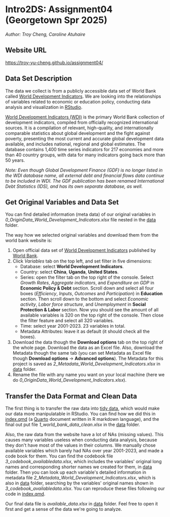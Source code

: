 # **Intro2DS**: Assignment04 (Georgetown Spr 2025)

*Author: Troy Cheng, Caroline Atuhaire*

## Website URL

<https://troy-yu-cheng.github.io/assignment04/>        

## Data Set Description

The data we collect is from a publicly accessible data set of World Bank called [World Development Indicators](https://databank.worldbank.org/source/world-development-indicators). We are looking into the relationships of variables related to economic or education policy, conducting data analysis and visualization in [RStudio](https://posit.co/download/rstudio-desktop/).

[World Development Indicators (WDI)](https://datatopics.worldbank.org/world-development-indicators/) is the primary World Bank collection of development indicators, compiled from officially recognized international sources. It is a compilation of relevant, high-quality, and internationally comparable statistics about global development and the fight against poverty, presenting the most current and accurate global development data available, and includes national, regional and global estimates. The database contains 1,400 time series indicators for 217 economies and more than 40 country groups, with data for many indicators going back more than 50 years.

*Note: Even though Global Development Finance (GDF) is no longer listed in the WDI database name, all external debt and financial flows data continue to be included in WDI. The GDF publication has been renamed International Debt Statistics (IDS), and has its own separate database, as well.*

## Get Original Variables and Data Set

You can find detailed information (meta data) of our original variables in *0_OriginData_World_Development_Indicators.xlsx* file nested in the [data](https://github.com/troy-yu-cheng/assignment04/blob/main/data) folder.

The way how we selected original variables and download them from the world bank website is:

1. Open official data set of [World Development Indicators](https://databank.worldbank.org/source/world-development-indicators) published by [World Bank](https://www.worldbank.org/ext/en/home).
2. Click *Variables* tab on the top left, and set filter in five dimensions:
	- Database: select **World Development Indicators**.
	- Country: select **China**, **Uganda**, **United States**.
	- Series: open the filter tab on the top right of the console. Select *Growth Rates*, *Aggregate indicators*, and *Expenditure on GDP* in **Economic Policy & Debt** section. Scroll down and select all four boxes (*Efficiency*, *Inputs*, *Outcomes* and *Participation*) in **Education** section. Then scroll down to the bottom and select *Economic activity*, *Labor force structure*, and *Unemployment* in **Social Protection & Labor** section. Now you should see the amount of all available variables is 320 on the top right of the console. Then close the filter feature and select all 320 variables.
	- Time: select year 2001-2023. 23 variables in total.
	- Metadata Attributes: leave it as default (it should check all the boxes).
3. Download the data though the **Download options** tab on the top right of the whole page. Download the data as an Excel file. Also, download the Metadata though the same tab (you can set Metadata as Excel file though **Download options** → **Advanced options**). The Metadata for this project is saved as *2_Metadata_World_Development_Indicators.xlsx* in [data](https://github.com/troy-yu-cheng/assignment04/blob/main/data) folder.
4. Rename the file with any name you want on your local machine (here we do *0_OriginData_World_Development_Indicators.xlsx*).

## Transfer the Data Format and Clean Data

The first thing is to transfer the raw data into [tidy data](https://awunderground.github.io/data-science-for-public-policy2/02_tidyverse.html#tidy-data-1), which would make our data more manipulatable in RStudio. You can find how we did this in [index.qmd](https://github.com/troy-yu-cheng/assignment04/blob/main/index.qmd) (a [Quarto](https://awunderground.github.io/data-science-for-public-policy2/06_reproducible-research-with-quarto.html) document written in R markdown language), and the final out put file *1_world_bank_data_clean.xlsx* in the [data](https://github.com/troy-yu-cheng/assignment04/blob/main/data) folder.

Also, the raw data from the website have a lot of NAs (missing values). This causes many variables useless when conducting data analysis, because they don't have most of the values in their columns. We manually chose available variables which barely had NAs over year 2001-2023, and made a code book for them. You can find the codebook file *3_codebook_availabledata.xlsx*, which includes the variables' original long names and corresponding shorter names we created for them, in [data](https://github.com/troy-yu-cheng/assignment04/blob/main/data) folder. Then you can look up each variable's detailed information in metadata file *2_Metadata_World_Development_Indicators.xlsx*, which is also in [data](https://github.com/troy-yu-cheng/assignment04/blob/main/data) folder, searching by the variables' original names shown in *3_codebook_availabledata.xlsx*. You can reproduce these files following our code in [index.qmd](https://github.com/troy-yu-cheng/assignment04/blob/main/index.qmd).

Our final data file is *available_data.xlsx* in [data](https://github.com/troy-yu-cheng/assignment04/blob/main/data) folder. Feel free to open it first and get a sense of the data we're going to analyze.
